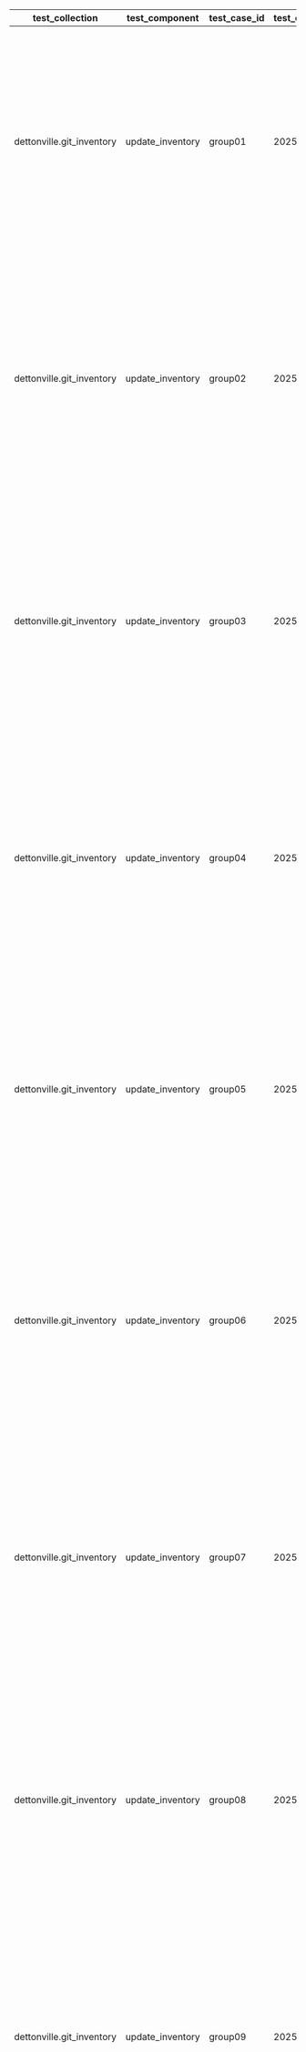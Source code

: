| test_collection | test_component | test_case_id | test_collection_version | test_description | test_job_link | test_component_git_branch | test_component_git_commit_hash | test_failed | test_date | assertions | test_details_link |
| --- | --- | --- | --- | --- | --- | --- | --- | --- | --- | --- | --- |
| dettonville.git_inventory | update_inventory | group01 | 2025.7.30 | Add groups | [test job link](https://jenkins.admin.dettonville.int/job/INFRA/job/repo-test-automation/job/ansible-git-inventory/job/run-module-tests/job/main/28/) | main | 4fe26eb | False | 2025-08-06T22:53:39Z | {'validate_changed': {'failed': False, 'msg': 'All assertions passed'}, 'validate_failed': {'failed': False, 'msg': 'All assertions passed'}, 'validate_message': {'failed': False, 'msg': 'All assertions passed'}, 'validate_results': {'failed': False, 'msg': 'All assertions passed'}} | [test details](./test_group01/test-results.detailed.yml) |
| dettonville.git_inventory | update_inventory | group02 | 2025.7.30 | Update groups | [test job link](https://jenkins.admin.dettonville.int/job/INFRA/job/repo-test-automation/job/ansible-git-inventory/job/run-module-tests/job/main/28/) | main | 4fe26eb | True | 2025-08-06T22:53:39Z | {'validate_changed': {'failed': False, 'msg': 'All assertions passed'}, 'validate_failed': {'failed': False, 'msg': 'All assertions passed'}, 'validate_message': {'failed': False, 'msg': 'All assertions passed'}, 'validate_results': {'failed': True, 'msg': 'Difference found between test_results and test_expected!'}} | [test details](./test_group02/test-results.detailed.yml) |
| dettonville.git_inventory | update_inventory | group03 | 2025.7.30 | Overwrite groups | [test job link](https://jenkins.admin.dettonville.int/job/INFRA/job/repo-test-automation/job/ansible-git-inventory/job/run-module-tests/job/main/28/) | main | 4fe26eb | True | 2025-08-06T22:53:39Z | {'validate_changed': {'failed': False, 'msg': 'All assertions passed'}, 'validate_failed': {'failed': False, 'msg': 'All assertions passed'}, 'validate_message': {'failed': False, 'msg': 'All assertions passed'}, 'validate_results': {'failed': True, 'msg': 'Difference found between test_results and test_expected!'}} | [test details](./test_group03/test-results.detailed.yml) |
| dettonville.git_inventory | update_inventory | group04 | 2025.7.30 | Remove groups | [test job link](https://jenkins.admin.dettonville.int/job/INFRA/job/repo-test-automation/job/ansible-git-inventory/job/run-module-tests/job/main/28/) | main | 4fe26eb | False | 2025-08-06T22:53:39Z | {'validate_changed': {'failed': False, 'msg': 'All assertions passed'}, 'validate_failed': {'failed': False, 'msg': 'All assertions passed'}, 'validate_message': {'failed': False, 'msg': 'All assertions passed'}, 'validate_results': {'failed': False, 'msg': 'All assertions passed'}} | [test details](./test_group04/test-results.detailed.yml) |
| dettonville.git_inventory | update_inventory | group05 | 2025.7.30 | No change - update group with exact same info as current config | [test job link](https://jenkins.admin.dettonville.int/job/INFRA/job/repo-test-automation/job/ansible-git-inventory/job/run-module-tests/job/main/28/) | main | 4fe26eb | True | 2025-08-06T22:53:39Z | {'validate_changed': {'failed': False, 'msg': 'All assertions passed'}, 'validate_failed': {'failed': False, 'msg': 'All assertions passed'}, 'validate_message': {'failed': True, 'msg': 'Assertion failed'}, 'validate_results': {'failed': True, 'msg': 'Difference found between test_results and test_expected!'}} | [test details](./test_group05/test-results.detailed.yml) |
| dettonville.git_inventory | update_inventory | group06 | 2025.7.30 | Remove group that does not exist | [test job link](https://jenkins.admin.dettonville.int/job/INFRA/job/repo-test-automation/job/ansible-git-inventory/job/run-module-tests/job/main/28/) | main | 4fe26eb | True | 2025-08-06T22:53:39Z | {'validate_changed': {'failed': False, 'msg': 'All assertions passed'}, 'validate_failed': {'failed': False, 'msg': 'All assertions passed'}, 'validate_message': {'failed': True, 'msg': 'Assertion failed'}, 'validate_results': {'failed': True, 'msg': 'Difference found between test_results and test_expected!'}} | [test details](./test_group06/test-results.detailed.yml) |
| dettonville.git_inventory | update_inventory | group07 | 2025.7.30 | Update group with children groups | [test job link](https://jenkins.admin.dettonville.int/job/INFRA/job/repo-test-automation/job/ansible-git-inventory/job/run-module-tests/job/main/28/) | main | 4fe26eb | True | 2025-08-06T22:53:39Z | {'validate_changed': {'failed': False, 'msg': 'All assertions passed'}, 'validate_failed': {'failed': False, 'msg': 'All assertions passed'}, 'validate_message': {'failed': False, 'msg': 'All assertions passed'}, 'validate_results': {'failed': True, 'msg': 'Difference found between test_results and test_expected!'}} | [test details](./test_group07/test-results.detailed.yml) |
| dettonville.git_inventory | update_inventory | group08 | 2025.7.30 | Add groups with children groups | [test job link](https://jenkins.admin.dettonville.int/job/INFRA/job/repo-test-automation/job/ansible-git-inventory/job/run-module-tests/job/main/28/) | main | 4fe26eb | True | 2025-08-06T22:53:39Z | {'validate_changed': {'failed': False, 'msg': 'All assertions passed'}, 'validate_failed': {'failed': False, 'msg': 'All assertions passed'}, 'validate_message': {'failed': False, 'msg': 'All assertions passed'}, 'validate_results': {'failed': True, 'msg': 'Difference found between test_results and test_expected!'}} | [test details](./test_group08/test-results.detailed.yml) |
| dettonville.git_inventory | update_inventory | group09 | 2025.7.30 | Add groups with complex dict vars (e.g., dict of list of dicts) | [test job link](https://jenkins.admin.dettonville.int/job/INFRA/job/repo-test-automation/job/ansible-git-inventory/job/run-module-tests/job/main/28/) | main | 4fe26eb | False | 2025-08-06T22:53:39Z | {'validate_changed': {'failed': False, 'msg': 'All assertions passed'}, 'validate_failed': {'failed': False, 'msg': 'All assertions passed'}, 'validate_message': {'failed': False, 'msg': 'All assertions passed'}, 'validate_results': {'failed': False, 'msg': 'All assertions passed'}} | [test details](./test_group09/test-results.detailed.yml) |
| dettonville.git_inventory | update_inventory | group10 | 2025.7.30 | Add groups with variable name references using raw/unsafe directive | [test job link](https://jenkins.admin.dettonville.int/job/INFRA/job/repo-test-automation/job/ansible-git-inventory/job/run-module-tests/job/main/28/) | main | 4fe26eb | False | 2025-08-06T22:53:39Z | {'validate_changed': {'failed': False, 'msg': 'All assertions passed'}, 'validate_failed': {'failed': False, 'msg': 'All assertions passed'}, 'validate_message': {'failed': False, 'msg': 'All assertions passed'}, 'validate_results': {'failed': False, 'msg': 'All assertions passed'}} | [test details](./test_group10/test-results.detailed.yml) |
| dettonville.git_inventory | update_inventory | group11 | 2025.7.30 | Add group with vars in group_vars files | [test job link](https://jenkins.admin.dettonville.int/job/INFRA/job/repo-test-automation/job/ansible-git-inventory/job/run-module-tests/job/main/28/) | main | 4fe26eb | False | 2025-08-06T22:53:39Z | {'validate_changed': {'failed': False, 'msg': 'All assertions passed'}, 'validate_failed': {'failed': False, 'msg': 'All assertions passed'}, 'validate_message': {'failed': False, 'msg': 'All assertions passed'}, 'validate_results': {'failed': False, 'msg': 'All assertions passed'}} | [test details](./test_group11/test-results.detailed.yml) |
| dettonville.git_inventory | update_inventory | group12 | 2025.7.30 | Add and update groups with vars in group_vars files | [test job link](https://jenkins.admin.dettonville.int/job/INFRA/job/repo-test-automation/job/ansible-git-inventory/job/run-module-tests/job/main/28/) | main | 4fe26eb | True | 2025-08-06T22:53:39Z | {'validate_changed': {'failed': False, 'msg': 'All assertions passed'}, 'validate_failed': {'failed': False, 'msg': 'All assertions passed'}, 'validate_message': {'failed': False, 'msg': 'All assertions passed'}, 'validate_results': {'failed': True, 'msg': 'Difference found between test_results and test_expected!'}} | [test details](./test_group12/test-results.detailed.yml) |
| dettonville.git_inventory | update_inventory | group13 | 2025.7.30 | Update vars in group_vars files | [test job link](https://jenkins.admin.dettonville.int/job/INFRA/job/repo-test-automation/job/ansible-git-inventory/job/run-module-tests/job/main/28/) | main | 4fe26eb | False | 2025-08-06T22:53:39Z | {'validate_changed': {'failed': False, 'msg': 'All assertions passed'}, 'validate_failed': {'failed': False, 'msg': 'All assertions passed'}, 'validate_message': {'failed': False, 'msg': 'All assertions passed'}, 'validate_results': {'failed': False, 'msg': 'All assertions passed'}} | [test details](./test_group13/test-results.detailed.yml) |
| dettonville.git_inventory | update_inventory | group14 | 2025.7.30 | Overwrite vars in group_vars files | [test job link](https://jenkins.admin.dettonville.int/job/INFRA/job/repo-test-automation/job/ansible-git-inventory/job/run-module-tests/job/main/28/) | main | 4fe26eb | True | 2025-08-06T22:53:39Z | {'validate_changed': {'failed': False, 'msg': 'All assertions passed'}, 'validate_failed': {'failed': False, 'msg': 'All assertions passed'}, 'validate_message': {'failed': False, 'msg': 'All assertions passed'}, 'validate_results': {'failed': True, 'msg': 'Difference found between test_results and test_expected!'}} | [test details](./test_group14/test-results.detailed.yml) |
| dettonville.git_inventory | update_inventory | group15 | 2025.7.30 | Remove groups with vars in group_vars files | [test job link](https://jenkins.admin.dettonville.int/job/INFRA/job/repo-test-automation/job/ansible-git-inventory/job/run-module-tests/job/main/28/) | main | 4fe26eb | True | 2025-08-06T22:53:39Z | {'validate_changed': {'failed': False, 'msg': 'All assertions passed'}, 'validate_failed': {'failed': False, 'msg': 'All assertions passed'}, 'validate_message': {'failed': False, 'msg': 'All assertions passed'}, 'validate_results': {'failed': True, 'msg': 'Difference found between test_results and test_expected!'}} | [test details](./test_group15/test-results.detailed.yml) |
| dettonville.git_inventory | update_inventory | group16 | 2025.7.30 | Add groups to hierarchical groups | [test job link](https://jenkins.admin.dettonville.int/job/INFRA/job/repo-test-automation/job/ansible-git-inventory/job/run-module-tests/job/main/28/) | main | 4fe26eb | False | 2025-08-06T22:53:39Z | {'validate_changed': {'failed': False, 'msg': 'All assertions passed'}, 'validate_failed': {'failed': False, 'msg': 'All assertions passed'}, 'validate_message': {'failed': False, 'msg': 'All assertions passed'}, 'validate_results': {'failed': False, 'msg': 'All assertions passed'}} | [test details](./test_group16/test-results.detailed.yml) |
| dettonville.git_inventory | update_inventory | group17 | 2025.7.30 | Add nested dict group var | [test job link](https://jenkins.admin.dettonville.int/job/INFRA/job/repo-test-automation/job/ansible-git-inventory/job/run-module-tests/job/main/28/) | main | 4fe26eb | True | 2025-08-06T22:53:39Z | {'validate_changed': {'failed': False, 'msg': 'All assertions passed'}, 'validate_failed': {'failed': False, 'msg': 'All assertions passed'}, 'validate_message': {'failed': False, 'msg': 'All assertions passed'}, 'validate_results': {'failed': True, 'msg': 'Difference found between test_results and test_expected!'}} | [test details](./test_group17/test-results.detailed.yml) |
| dettonville.git_inventory | update_inventory | group18 | 2025.7.30 | Update nested dict group var | [test job link](https://jenkins.admin.dettonville.int/job/INFRA/job/repo-test-automation/job/ansible-git-inventory/job/run-module-tests/job/main/28/) | main | 4fe26eb | False | 2025-08-06T22:53:39Z | {'validate_changed': {'failed': False, 'msg': 'All assertions passed'}, 'validate_failed': {'failed': False, 'msg': 'All assertions passed'}, 'validate_message': {'failed': False, 'msg': 'All assertions passed'}, 'validate_results': {'failed': False, 'msg': 'All assertions passed'}} | [test details](./test_group18/test-results.detailed.yml) |
| dettonville.git_inventory | update_inventory | group19 | 2025.7.30 | Vars overwrite nested dict group var | [test job link](https://jenkins.admin.dettonville.int/job/INFRA/job/repo-test-automation/job/ansible-git-inventory/job/run-module-tests/job/main/28/) | main | 4fe26eb | False | 2025-08-06T22:53:39Z | {'validate_changed': {'failed': False, 'msg': 'All assertions passed'}, 'validate_failed': {'failed': False, 'msg': 'All assertions passed'}, 'validate_message': {'failed': False, 'msg': 'All assertions passed'}, 'validate_results': {'failed': False, 'msg': 'All assertions passed'}} | [test details](./test_group19/test-results.detailed.yml) |
| dettonville.git_inventory | update_inventory | group20 | 2025.7.30 | Update (append/extend) list group var | [test job link](https://jenkins.admin.dettonville.int/job/INFRA/job/repo-test-automation/job/ansible-git-inventory/job/run-module-tests/job/main/28/) | main | 4fe26eb | False | 2025-08-06T22:53:39Z | {'validate_changed': {'failed': False, 'msg': 'All assertions passed'}, 'validate_failed': {'failed': False, 'msg': 'All assertions passed'}, 'validate_message': {'failed': False, 'msg': 'All assertions passed'}, 'validate_results': {'failed': False, 'msg': 'All assertions passed'}} | [test details](./test_group20/test-results.detailed.yml) |
| dettonville.git_inventory | update_inventory | group21 | 2025.7.30 | Vars overwrite list dict group var using vars_overwrite_depth=1 | [test job link](https://jenkins.admin.dettonville.int/job/INFRA/job/repo-test-automation/job/ansible-git-inventory/job/run-module-tests/job/main/28/) | main | 4fe26eb | True | 2025-08-06T22:53:39Z | {'validate_changed': {'failed': False, 'msg': 'All assertions passed'}, 'validate_failed': {'failed': False, 'msg': 'All assertions passed'}, 'validate_message': {'failed': False, 'msg': 'All assertions passed'}, 'validate_results': {'failed': True, 'msg': 'Difference found between test_results and test_expected!'}} | [test details](./test_group21/test-results.detailed.yml) |
